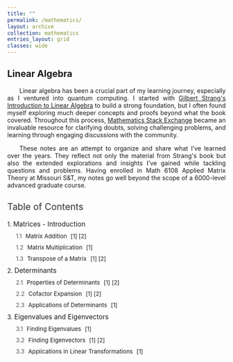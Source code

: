 ```yaml
---
title: ""
permalink: /mathematics/
layout: archive
collection: mathematics
entries_layout: grid
classes: wide
---
```


<style>
.text-block {
    text-align: justify;
    text-indent: 2em;
    margin-right: auto;
    max-width: 8.27in; /* Constrain to A4 width */
}
.toc {
    padding: 0;
    border: none;
    max-width: 100%;
    margin: 20px 0;
    font-family: inherit;
    font-weight: normal;
}
.toc h2 {
    font-size: 1.5em;
    color: #333;
    text-align: left;
    text-transform: none;
    font-family: inherit;
    font-weight: normal;
}
.toc ul {
    list-style: none;
    padding: 0;
}
.toc li {
    margin: 10px 0;
    font-weight: normal;
    text-transform: none;
}
.toc a {
    text-decoration: none;
    font-size: 1.1em;
    font-family: inherit;
    font-weight: normal;
    color: var(--link-color); /* Matches website link color */
}
.toc a:hover {
    text-decoration: underline;
}
.toc .subsection {
    margin-left: 20px;
    font-size: 0.95em;
    counter-reset: subsection; /* Reset subsection counter */
}
.toc .subsection li {
    counter-increment: subsection; /* Increment subsection */
}
.toc .subsection li::before {
    content: counters(chapter, ".") "." counter(subsection) " "; /* Format as 1.1, 1.2 */
    color: #555;
    margin-right: 5px;
}
.toc .chapter-number {
    counter-increment: chapter; /* Increment chapter number */
}
.toc .chapter-number::before {
    content: counter(chapter) ". "; /* Add chapter number */
}
.toc .link-numbers {
    margin-left: 5px;
}
.toc .link-numbers a {
    text-decoration: none;
    font-size: 0.95em;
    font-family: inherit;
    color: var(--link-color); /* Matches website link color */
}
.toc .link-numbers a:hover {
    text-decoration: underline;
}
</style>

## Linear Algebra
<a name="linear-algebra"></a>
<div class="text-block">
 <p>Linear algebra has been a crucial part of my learning journey, especially as I ventured into quantum computing. I  started with <a href="https://archive.org/details/gilbert-strang-introduction-to-linear-algebra-fifth-edition/page/504/mode/2up">Gilbert Strang's Introduction to Linear Algebra</a> to build a strong foundation, but I often found myself exploring much deeper concepts and proofs beyond what the book covered. Throughout this process, <a href="https://math.stackexchange.com/users/223599/sooraj-soman">Mathematics Stack Exchange</a> became an invaluable resource for clarifying doubts, solving challenging problems, and learning through engaging discussions with the community.</p>
 <p>These notes are an attempt to organize and share what I’ve learned over the years. They reflect not only the material from Strang's book but also the extended explorations and insights I’ve gained while tackling questions and problems. Having enrolled in Math 6108 Applied Matrix Theory at Missouri S&T, my notes go well beyond the scope of a 6000-level advanced graduate course.</p>
</div>

<div class="toc">
    <h2>Table of Contents</h2>
    <ul>
        <li class="chapter-number">
            <a href="https://drive.google.com/file/d/<file_id>/preview#page=12" target="_blank">Matrices - Introduction</a>
            <ul class="subsection">
                <li>
                    Matrix Addition
                    <span class="link-numbers">
                        [<a href="https://drive.google.com/file/d/<file_id>/preview#page=13" target="_blank">1</a>]
                        [<a href="https://drive.google.com/file/d/<file_id>/preview#page=20" target="_blank">2</a>]
                    </span>
                </li>
                <li>
                    Matrix Multiplication
                    <span class="link-numbers">
                        [<a href="https://drive.google.com/file/d/<file_id>/preview#page=15" target="_blank">1</a>]
                    </span>
                </li>
                <li>
                    Transpose of a Matrix
                    <span class="link-numbers">
                        [<a href="https://drive.google.com/file/d/<file_id>/preview#page=17" target="_blank">1</a>]
                        [<a href="https://drive.google.com/file/d/<file_id>/preview#page=25" target="_blank">2</a>]
                    </span>
                </li>
            </ul>
        </li>
        <li class="chapter-number">
            <a href="https://drive.google.com/file/d/<file_id>/preview#page=30" target="_blank">Determinants</a>
            <ul class="subsection">
                <li>
                    Properties of Determinants
                    <span class="link-numbers">
                        [<a href="https://drive.google.com/file/d/<file_id>/preview#page=32" target="_blank">1</a>]
                        [<a href="https://drive.google.com/file/d/<file_id>/preview#page=37" target="_blank">2</a>]
                    </span>
                </li>
                <li>
                    Cofactor Expansion
                    <span class="link-numbers">
                        [<a href="https://drive.google.com/file/d/<file_id>/preview#page=40" target="_blank">1</a>]
                        [<a href="https://drive.google.com/file/d/<file_id>/preview#page=45" target="_blank">2</a>]
                    </span>
                </li>
                <li>
                    Applications of Determinants
                    <span class="link-numbers">
                        [<a href="https://drive.google.com/file/d/<file_id>/preview#page=48" target="_blank">1</a>]
                    </span>
                </li>
            </ul>
        </li>
        <li class="chapter-number">
            <a href="https://drive.google.com/file/d/<file_id>/preview#page=60" target="_blank">Eigenvalues and Eigenvectors</a>
            <ul class="subsection">
                <li>
                    Finding Eigenvalues
                    <span class="link-numbers">
                        [<a href="https://drive.google.com/file/d/<file_id>/preview#page=62" target="_blank">1</a>]
                    </span>
                </li>
                <li>
                    Finding Eigenvectors
                    <span class="link-numbers">
                        [<a href="https://drive.google.com/file/d/<file_id>/preview#page=67" target="_blank">1</a>]
                        [<a href="https://drive.google.com/file/d/<file_id>/preview#page=70" target="_blank">2</a>]
                    </span>
                </li>
                <li>
                    Applications in Linear Transformations
                    <span class="link-numbers">
                        [<a href="https://drive.google.com/file/d/<file_id>/preview#page=75" target="_blank">1</a>]
                    </span>
                </li>
            </ul>
        </li>
    </ul>
</div>
